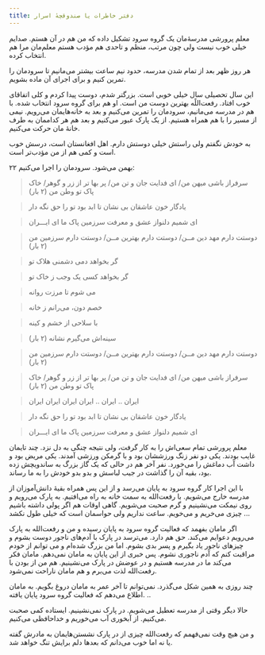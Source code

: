 ```yaml
---
title: دفتر خاطرات یا صندوقچهٔ اسرار
---
```

معلم پرورشی مدرسهٔ‌مان یک گروه سرود تشکیل داده که من هم در آن هستم. صدایم خیلی خوب نیست ولی چون مرتب، منظم و تاحدی هم مؤدب هستم معلم‌مان مرا هم انتخاب کرده.

هر روز ظهر بعد از تمام شدن مدرسه، حدود نیم ساعت بیشتر می‌مانیم تا سرودمان را تمرین کنیم و برای اجرای آن ماده بشویم.

این سال تحصیلی سال خیلی خوبی است. بزرگتر شدم، دوست پیدا کردم و کلی اتفاقای خوب افتاد. رفعت‌اللًه بهترین دوست من است. او هم برای گروه سرود انتخاب شده. با هم در مدرسه می‌مانیم، سرودمان را تمرین می‌کنیم و بعد به خانه‌هایمان می‌رویم. نیمی از مسیر را با هم همراه هستیم. از یک پارک عبور می‌کنیم و بعد هم هر کداممان به طرف خانهٔ مان حرکت می‌کنیم.

به خودش نگفتم ولی راستش خیلی دوستش دارم. اهل افغانستان است، درسش خوب است و کمی هم از من مؤدب‌تر است.

۲۲ بهمن می‌شود. سرودمان را اجرا می‌کنیم:

> سرفراز باشی میهن من/
> ای فدایت جان و تن من/
> پر بها تر از زر و گوهر/ 
> خاک پاک تو وطن من
> (۲ بار)

> یادگار خون عاشقان بی نشان  تا ابد بود تو را حق نگه دار

> ای شمیم دلنواز عشق و معرفت سرزمین پاک ما ای ایـــران

> دوستت دارم مهد دین مــن/
> دوستت دارم بهترین مــن/
> دوستت دارم سرزمین من
> (۲ بار)

> گر بخواهد دمی دشمنی هلاک تو

> گر بخواهد کسی یک وجب ز خاک تو

> می شوم تا مرزت روانه

> خصم دون، می‌رانم ز خانه

> با سلاحی از خشم و کینه

> سینه‌اش می‌گیرم نشانه
> (۲ بار)

> دوستت دارم مهد دین مــن/
> دوستت دارم بهترین مــن/
> دوستت دارم سرزمین من
> (۲ بار)

> سرفراز باشی میهن من/
> ای فدایت جان و تن من/
> پر بها تر از زر و گوهر/
> خاک پاک تو وطن من
> (۲ بار)

> ایران .. ایران .. ایران ایران ایران ایران

> یادگار خون عاشقان بی نشان  تا ابد بود تو را حق نگه دار

> ای شمیم دلنواز عشق و معرفت سرزمین پاک ما ای ایـــران

معلم پرورشی تمام سعی‌اش را به کار گرفت، ولی نتیجه چنگی به دل نزد. چند تایمان غایب بودند. یکی دو نفر زنگ ورزششان بود و با گرمکن ورزشی آمدند. یکی مریض بود و داشت آب دماغش را می‌خورد. نفر آخر هم در حالی که یک گاز بزرگ به ساندویچش زده بود، بقیه آن را گذاشت در جیب لباسش و بدو بدو خودش را به ما رساند.

با این اجرا کار گروه سرود به پایان می‌رسد و از این پس همراه بقیهٔ دانش‌آموزان از مدرسه خارج می‌شویم. با رفعت‌الله به سمت خانه به راه می‌افتیم. به پارک می‌رویم و روی نیمکت می‌نشینیم و گرم صحبت می‌شویم. گاهی اوقات هم اگر پولی داشته باشیم چیزی می‌خریم و می‌خویم. ساعت نداریم ولی حواسمان است که خیلی طول نکشد ... 

اگر مامان بفهمد که فعالیت گروه سرود به پایان رسیده و من و رفعت‌الله به پارک می‌رویم دعوایم می‌کند. حق هم دارد. می‌ترسد در پارک با آدم‌های ناجور دوست بشوم و چیزهای ناجور یاد بگیرم و پسر بدی بشوم. اما من بزرگ شده‌ام و می توانم از خودم مراقبت کنم که آدم ناجوری نشوم. پس خبری از این پایان به مامان نمی‌دهم. مامان فکر می‌کند ما در مدرسه هستیم و در عوضش در پارک می‌نشینیم. هم من از بودن با رفعت‌الله لذت می‌برم و هم مامان ناراحت نمی‌شود.

چند روزی به همین شکل می‌گذرد. نمی‌توانم تا آخر عمر به مامان دروغ بگویم. به مامان اطلاع می‌دهم که فعالیت گروه سرود پایان یافته. ..

حالا دیگر وقتی از مدرسه تعطیل می‌شویم. در پارک نمی‌نشینیم. ایستاده کمی صحبت می‌کنیم. از آبخوری آب می‌خوریم و خداحافظی می‌کنیم.

و من هیچ وقت نمی‌فهمم  که رفعت‌الله چیزی از در پارک نشستن‌هایمان به مادرش گفته یا نه  اما خوب می‌دانم که بعد‌ها دلم برایش تنگ خواهد شد.